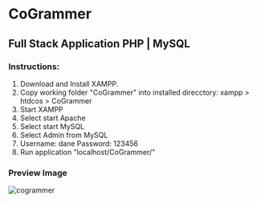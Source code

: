 # CoGrammer

## Full Stack Application PHP | MySQL

### Instructions:

1. Download and Install XAMPP.
2. Copy working folder "CoGrammer" into installed direcctory: xampp > htdcos > CoGrammer
3. Start XAMPP
4. Select start Apache
5. Select start MySQL   
6. Select Admin from MySQL
7. Username: dane Password: 123456
8. Run application "localhost/CoGrammer/"

### Preview Image

![cogrammer](https://user-images.githubusercontent.com/28485791/63467011-cb69e800-c464-11e9-86b3-6d4529ae98be.jpg)

